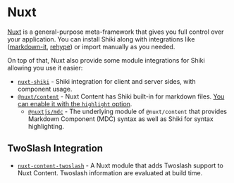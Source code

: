 # Nuxt

[Nuxt](https://nuxt.com) is a general-purpose meta-framework that gives you full control over your application. You can install Shiki along with integrations like ([markdown-it](/packages/markdown-it), [rehype](/packages/rehype)) or import manually as you needed.

On top of that, Nuxt also provide some module integrations for Shiki allowing you use it easier:

- [`nuxt-shiki`](https://github.com/pi0/nuxt-shiki) - Shiki integration for client and server sides, with component usage.
- [`@nuxt/content`](https://github.com/nuxt/content) - Nuxt Content has Shiki built-in for markdown files. [You can enable it with the `highlight` option](https://content.nuxt.com/get-started/configuration#highlight).
  - [`@nuxtjs/mdc`](https://github.com/nuxt-modules/mdc) - The underlying module of `@nuxt/content` that provides Markdown Component (MDC) syntax as well as Shiki for syntax highlighting.

## TwoSlash Integration

- [`nuxt-content-twoslash`](https://github.com/antfu/nuxt-content-twoslash) - A Nuxt module that adds Twoslash support to Nuxt Content. Twoslash information are evaluated at build time.
